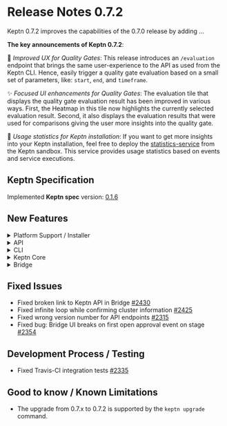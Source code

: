 # Release Notes 0.7.2

Keptn 0.7.2 improves the capabilities of the 0.7.0 release by adding ... 

**The key announcements of Keptn 0.7.2**:

:rocket: *Improved UX for Quality Gates*: This release introduces an `/evaluation` endpoint that brings the same user-experience to the API as used from the Keptn CLI. Hence, easily trigger a quality gate evaluation based on a small set of parameters, like: `start`, `end`, and `timeframe`. 

:sparkles: *Focused UI enhancements for Quality Gates*: The evaluation tile that displays the quality gate evaluation result has been improved in various ways. First, the Heatmap in this tile now highlights the currently selected evaluation result. Second, it also displays the evaluation results that were used for comparisons giving the user more insights into the quality gate. 

:tada: *Usage statistics for Keptn installation*: If you want to get more insights into your Keptn installation, feel free to deploy the [statistics-service](https://github.com/keptn-sandbox/statistics-service) from the Keptn sandbox. This service provides usage statistics based on events and service executions.

## Keptn Specification

Implemented **Keptn spec** version: [0.1.6](https://github.com/keptn/spec/tree/0.1.6)

## New Features

<details><summary>Platform Support / Installer</summary>
<p>

- K8s 1.19 support [#2411](https://github.com/keptn/keptn/issues/2411)

</p>
</details>

<details><summary>API</summary>
<p>

- Introduced API endpoint `\evaluation` for triggering evaluations [#2387](https://github.com/keptn/keptn/issues/2387)
- Swagger automatically determines the scheme (https or http) [#2325](https://github.com/keptn/keptn/issues/2325)

</p>
</details>

<details><summary>CLI</summary>
<p>

- Improve robustness and UX of `keptn generate support-archive` [#2340](https://github.com/keptn/keptn/issues/2340)
- Point user to upgrade docs, fixed bug in `keptn update project` [#2293](https://github.com/keptn/keptn/issues/2293)

</p>
</details>

<details><summary>Keptn Core</summary>
<p>

- Increased password and token entropy [#2295](https://github.com/keptn/keptn/issues/2295)

- *configuration-service*: 
  - Allow non-HTTPS connections to Git-upstream [#2336](https://github.com/keptn/keptn/issues/2336)

- *lighthouse-service*:
  - *Behavior change*: `include_result_with_score` just works on SLO-level and `sh.keptn.events.evaluation-done` returns compared evaluation results [#2388](https://github.com/keptn/keptn/issues/2388)
  - Send `sh.keptn.events.evaluation-done` events with error information when service/stage/project not found [#2365](https://github.com/keptn/keptn/issues/2365)
  - Use the ConfigMap `lighthouse-config` which refers to a default SLI provider [#2317](https://github.com/keptn/keptn/issues/2317)
  - Trigger SLI retrieval even though the SLO is empty or not available [#2318](https://github.com/keptn/keptn/issues/2318)

</p>
</details>

<details><summary>Bridge</summary>
<p>

- Evaluation tile rework [#2305](https://github.com/keptn/keptn/issues/2305)
- Heatmap highlights evaluation results that are used for comparison [#2389](https://github.com/keptn/keptn/issues/2389)
- Show the actual state of the approval in approval finished events [#2371](https://github.com/keptn/keptn/issues/2371)
- Enable highlighting of the currently selected evaluation result in Heatmap [#1640](https://github.com/keptn/keptn/issues/1640)
- Enable caching for static files in express [#2408](https://github.com/keptn/keptn/issues/2408)
- Provide access to up-stream configuration repository per project [#1335](https://github.com/keptn/keptn/issues/1335)
- Hide the API token and `keptn auth` command per default [#2257](https://github.com/keptn/keptn/issues/2257)
- Feature toggle for version check and API token info [#2320](https://github.com/keptn/keptn/issues/2320)
- Show a download link for Keptn CLI [#2319](https://github.com/keptn/keptn/issues/2319)

</p>
</details>

## Fixed Issues

- Fixed broken link to Keptn API in Bridge [#2430](https://github.com/keptn/keptn/issues/2430)
- Fixed infinite loop while confirming cluster information [#2425](https://github.com/keptn/keptn/issues/2425)
- Fixed wrong version number for API endpoints [#2315](https://github.com/keptn/keptn/issues/2315)
- Fixed bug: Bridge UI breaks on first open approval event on stage [#2354](https://github.com/keptn/keptn/issues/2354)

## Development Process / Testing

- Fixed Travis-CI integration tests [#2335](https://github.com/keptn/keptn/issues/2335)

## Good to know / Known Limitations

- The upgrade from 0.7.x to 0.7.2 is supported by the `keptn upgrade` command.
